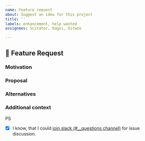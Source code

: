```yaml
---
name: Feature request
about: Suggest an idea for this project
title: ''
labels: enhancement, help wanted
assignees: Scitator, bagxi, Ditwoo

---
```


## 🚀 Feature Request
<!-- A clear and concise description of the feature proposal. -->


### Motivation
<!-- Please outline the motivation for the proposal. Is your feature request related to a problem? e.g., I'm always frustrated when [...]. If this is related to another GitHub issue, please link here too -->


### Proposal
<!-- A clear and concise description of what you want to happen. -->


### Alternatives
<!-- A clear and concise description of any alternative solutions or features you've considered. -->


### Additional context
<!-- Add any other context or screenshots about the feature request here. -->


PS
- [x] I know, that I could [join slack (#__questions channel)](https://join.slack.com/t/catalyst-team-core/shared_invite/zt-d9miirnn-z86oKDzFMKlMG4fgFdZafw) for issue discussion.
